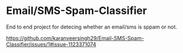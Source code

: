 # Email/SMS-Spam-Classifier

End to end project for detecing whether an email/sms is sppam or not.

https://github.com/karanveersingh29/Email-SMS-Spam-Classifier/issues/1#issue-1123371074
